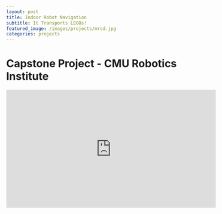 ```yaml
---
layout: post
title: Indoor Robot Navigation
subtitle: It Transports LEGOs!
featured_image: /images/projects/mrsd.jpg
categories: projects
---
```


# Capstone Project - CMU Robotics Institute

<iframe width="560" height="315" src="https://www.youtube.com/embed/x9qVdpA_pAo?si=vvFWI48WPobGePSE" title="YouTube video player" frameborder="0" allow="accelerometer; autoplay; clipboard-write; encrypted-media; gyroscope; picture-in-picture; web-share" referrerpolicy="strict-origin-when-cross-origin" allowfullscreen></iframe>